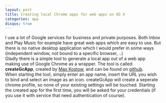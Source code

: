 ```yaml
---
layout: post
title: Creating local Chrome apps for web apps on OS X
categories: app
disqus: true
---
```


I use a lot of Google services for business and private purposes. Both Inbox and Play Music for example have great web apps which are easy to use. But there is no native desktop application which I would prefer in some ways (independent window, not bound to a specific browser, ..)  
Gladly there is a simple tool to generate a local app out of a web app making use of Google Chrome as a wrapper. The tool is called **createGcApp**, created by [Max Kostow][mk], and can be found on [github][gh].  
When starting the tool, simply enter an app name, insert the URL you wish to bind and select an image as an icon. createGcApp will create a seperate chrome profile, so none of your existing settings will be touched. Starting the created app for the first time, you will be asked for your credentials (if you use it with service that need authentication of course).

[mk]: "http://maxkostow.com/"
[gh]: "https://github.com/maxkostow/createchromeapp"